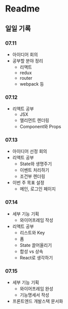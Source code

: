 # Readme

## 일일 기록

### 07.11
- 아이디어 회의
- 공부할 분야 정리
    - 리액트
    - redux
    - router
    - webpack 등

### 07.12
- 리액트 공부
    - JSX
    - 엘리먼트 렌더링
    - Component와 Props

### 07.13
- 아이디어 선정 회의
- 리액트 공부
    - State와 생명주기
    - 이벤트 처리하기
    - 조건부 렌더링
- 이번 주 목표 설정
    - 메인, 로그인 페이지

### 07.14
- 세부 기능 기획
    - 와이어프레임 작성
- 리액트 공부
    - 리스트와 Key
    - 폼
    - State 끌어올리기
    - 합성 vs 상속
    - React로 생각하기

### 07.15
- 세부 기능 기획
    - 와이어프레임 완성
    - 기능명세서 작성
- 프론트엔드 개발스택 문서화
